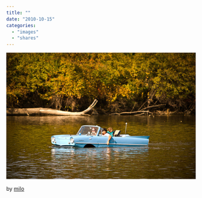```yaml
---
title: ""
date: "2010-10-15"
categories: 
  - "images"
  - "shares"
---
```


![](images/tumblr_la8d3hbpWJ1qz4vrlo1_640.jpg)

by [milo](http://flickr.com/photos/brianmilo)

